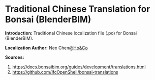 # Traditional Chinese Translation for Bonsai (BlenderBIM)
**Introduction:**
Traditional Chinese localization file (.po) for Bonsai (BlenderBIM).

**Localization Author:**
Neo Chen@[Ho&Co](https://hanhsiho.com/index.html)

**Sources:**
1. https://docs.bonsaibim.org/guides/development/translations.html
2. https://github.com/IfcOpenShell/bonsai-translations
